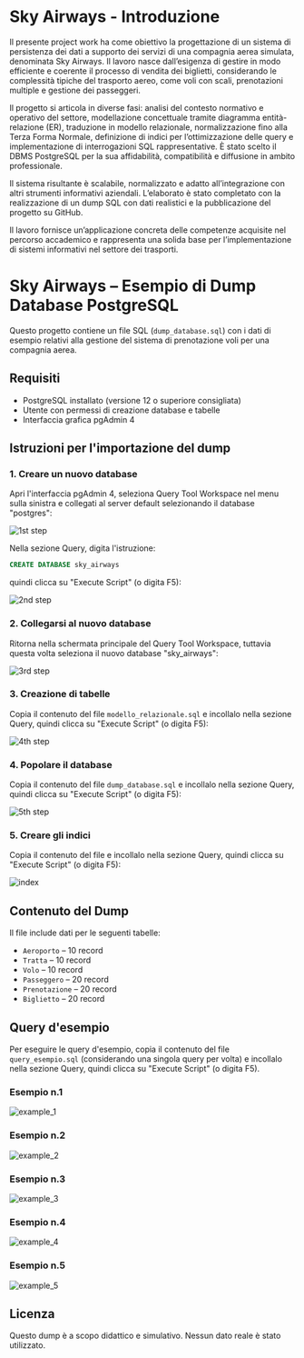 # Sky Airways - Introduzione

Il presente project work ha come obiettivo la progettazione di un sistema di persistenza dei dati a supporto dei servizi di una compagnia aerea simulata, denominata Sky Airways. Il lavoro nasce dall’esigenza di gestire in modo efficiente e coerente il processo di vendita dei biglietti, considerando le complessità tipiche del trasporto aereo, come voli con scali, prenotazioni multiple e gestione dei passeggeri.

Il progetto si articola in diverse fasi: analisi del contesto normativo e operativo del settore, modellazione concettuale tramite diagramma entità-relazione (ER), traduzione in modello relazionale, normalizzazione fino alla Terza Forma Normale, definizione di indici per l’ottimizzazione delle query e implementazione di interrogazioni SQL rappresentative. È stato scelto il DBMS PostgreSQL per la sua affidabilità, compatibilità e diffusione in ambito professionale.

Il sistema risultante è scalabile, normalizzato e adatto all’integrazione con altri strumenti informativi aziendali. L’elaborato è stato completato con la realizzazione di un dump SQL con dati realistici e la pubblicazione del progetto su GitHub.

Il lavoro fornisce un’applicazione concreta delle competenze acquisite nel percorso accademico e rappresenta una solida base per l’implementazione di sistemi informativi nel settore dei trasporti.

# Sky Airways – Esempio di Dump Database PostgreSQL

Questo progetto contiene un file SQL (`dump_database.sql`) con i dati di esempio relativi alla gestione del sistema di prenotazione voli per una compagnia aerea.

## Requisiti

- PostgreSQL installato (versione 12 o superiore consigliata)
- Utente con permessi di creazione database e tabelle
- Interfaccia grafica pgAdmin 4

## Istruzioni per l'importazione del dump

### 1. Creare un nuovo database

Apri l'interfaccia pgAdmin 4, seleziona Query Tool Workspace nel menu sulla sinistra e collegati al server default selezionando il database "postgres":

![1st step](https://github.com/user-attachments/assets/83178586-9b7e-42fd-87e9-5564082697a0)

Nella sezione Query, digita l'istruzione:

```sql
CREATE DATABASE sky_airways
```

quindi clicca su "Execute Script" (o digita F5):

![2nd step](https://github.com/user-attachments/assets/6ac3cb3a-8d8f-4e09-b749-ecd875031f3d)


### 2. Collegarsi al nuovo database

Ritorna nella schermata principale del Query Tool Workspace, tuttavia questa volta seleziona il nuovo database "sky_airways":

![3rd step](https://github.com/user-attachments/assets/2e0986c4-e774-4b5f-81ce-199b808e2e1d)


### 3. Creazione di tabelle

Copia il contenuto del file `modello_relazionale.sql` e incollalo nella sezione Query, quindi clicca su "Execute Script" (o digita F5):

![4th step](https://github.com/user-attachments/assets/2868f419-fd96-4f2d-a21c-be41b5bc25bd)


### 4. Popolare il database

Copia il contenuto del file `dump_database.sql` e incollalo nella sezione Query, quindi clicca su "Execute Script" (o digita F5):

![5th step](https://github.com/user-attachments/assets/70d95dea-8ca7-46f2-adf2-2172a845ad65)


### 5. Creare gli indici

Copia il contenuto del file e incollalo nella sezione Query, quindi clicca su "Execute Script" (o digita F5):

![index](https://github.com/user-attachments/assets/a4779d3d-e00c-4f22-b169-e036a3b20c0b)


## Contenuto del Dump

Il file include dati per le seguenti tabelle:

- `Aeroporto` – 10 record
- `Tratta` – 10 record
- `Volo` – 10 record
- `Passeggero` – 20 record
- `Prenotazione` – 20 record
- `Biglietto` – 20 record


## Query d'esempio

Per eseguire le query d'esempio, copia il contenuto del file `query_esempio.sql` (considerando una singola query per volta) e incollalo nella sezione Query, quindi clicca su "Execute Script" (o digita F5).

### Esempio n.1

![example_1](https://github.com/user-attachments/assets/ce2912e9-5b44-48a3-9ec0-1bc1501fc3b6)


### Esempio n.2

![example_2](https://github.com/user-attachments/assets/c22efbe1-df5a-46ca-bc5d-6b67c276c79a)


### Esempio n.3

![example_3](https://github.com/user-attachments/assets/6aeeae06-03e4-4a01-8152-ca6be49ec2ed)


### Esempio n.4

![example_4](https://github.com/user-attachments/assets/7e964a30-d714-4c43-b087-99f57dafe61a)


### Esempio n.5

![example_5](https://github.com/user-attachments/assets/3b5913d3-70cf-4314-9059-b6b217df9b90)


## Licenza

Questo dump è a scopo didattico e simulativo. Nessun dato reale è stato utilizzato.
